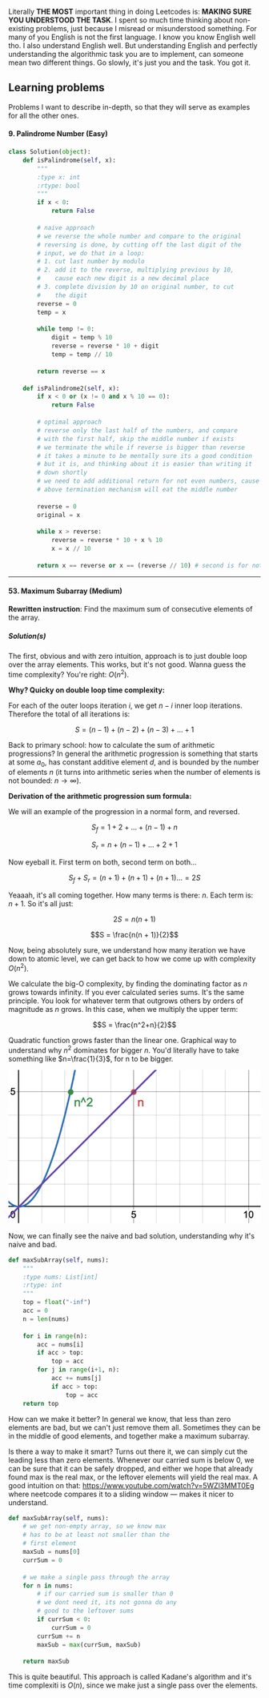 Literally **THE MOST** important thing in doing Leetcodes is: **MAKING SURE YOU UNDERSTOOD THE TASK**. I spent so much time thinking about non-existing problems, just because I misread or misunderstood something. For many of you English is not the first language. I know you know English well tho. I also understand English well. But understanding English and perfectly understanding the algorithmic task you are to implement, can someone mean two different things. Go slowly, it's just you and the task. You got it.

## Learning problems

Problems I want to describe in-depth, so that they will serve as examples for all the other ones. 

#### 9. Palindrome Number (Easy)

```python
class Solution(object):
    def isPalindrome(self, x):
        """
        :type x: int
        :rtype: bool
        """
        if x < 0:
            return False

        # naive approach
        # we reverse the whole number and compare to the original
        # reversing is done, by cutting off the last digit of the
        # input, we do that in a loop:
        # 1. cut last number by modulo
        # 2. add it to the reverse, multiplying previous by 10,
        #    cause each new digit is a new decimal place
        # 3. complete division by 10 on original number, to cut
        #    the digit
        reverse = 0
        temp = x

        while temp != 0:
            digit = temp % 10
            reverse = reverse * 10 + digit
            temp = temp // 10

        return reverse == x

    def isPalindrome2(self, x):
        if x < 0 or (x != 0 and x % 10 == 0):
            return False

        # optimal approach
        # reverse only the last half of the numbers, and compare
        # with the first half, skip the middle number if exists
        # we terminate the while if reverse is bigger than reverse
        # it takes a minute to be mentally sure its a good condition
        # but it is, and thinking about it is easier than writing it
        # down shortly
        # we need to add additional return for not even numbers, cause
        # above termination mechanism will eat the middle number

        reverse = 0
        original = x

        while x > reverse:
            reverse = reverse * 10 + x % 10
            x = x // 10

        return x == reverse or x == (reverse // 10) # second is for not even
```

---

#### 53. Maximum Subarray (Medium)

**Rewritten instruction**: Find the maximum sum of consecutive elements of the array.

##### Solution(s)

The first, obvious and with zero intuition, approach is to just double loop over the array elements. This works, but it's not good. Wanna guess the time complexity? You're right: $O(n^2)$.

**Why? Quicky on double loop time complexity:**

For each of the outer loops iteration $i$, we get $n-i$ inner loop iterations. Therefore the total of all iterations is:

$$S = (n-1) + (n-2) + (n-3) +...+1$$

Back to primary school: how to calculate the sum of arithmetic progressions? In general the arithmetic progression is something that starts at some $a_0$, has constant additive element $d$, and is bounded by the number of elements $n$ (it turns into arithmetic series when the number of elements is not bounded: $n \to \infty$). 

**Derivation of the arithmetic progression sum formula:**

We will an example of the progression in a normal form, and reversed. 

$$S_f = 1 + 2 + ... + (n-1) + n$$

$$S_r = n + (n-1) + ... + 2 + 1$$

Now eyeball it. First term on both, second term on both... 

$$S_f + S_r = (n+1) + (n+1) + (n+1)... = 2S$$

Yeaaah, it's all coming together. How many terms is there: $n$. Each term is: $n+1$. So it's all just:

$$2S = n(n+1)$$

$$S = \frac{n(n + 1)}{2}$$

Now, being absolutely sure, we understand how many iteration we have down to atomic level, we can get back to how we come up with complexity $O(n^2)$.

We calculate the big-O complexity, by finding the dominating factor as $n$ grows towards infinity. If you ever calculated series sums. It's the same principle. You look for whatever term that outgrows others by orders of magnitude as $n$ grows. In this case, when we multiply the upper term:

$$S = \frac{n^2+n}{2}$$

Quadratic function grows faster than the linear one. Graphical way to understand why $n^2$ dominates for bigger $n$. You'd literally have to take something like $n=\frac{1}{3}$, for n to be bigger. 

![alt text](images/complexity_n2_n.png)

Now, we can finally see the naive and bad solution, understanding why it's naive and bad. 

```python
def maxSubArray(self, nums):
    """
    :type nums: List[int]
    :rtype: int
    """
    top = float("-inf")
    acc = 0
    n = len(nums)

    for i in range(n):
        acc = nums[i]
        if acc > top:
            top = acc
        for j in range(i+1, n):
            acc += nums[j]
            if acc > top:
                top = acc
    return top
```

How can we make it better? In general we know, that less than zero elements are bad, but we can't just remove them all. Sometimes they can be in the middle of good elements, and together make a maximum subarray.

Is there a way to make it smart? Turns out there it, we can simply cut the leading less than zero elements. Whenever our carried sum is below 0, we can be sure that it can be safely dropped, and either we hope that already found max is the real max, or the leftover elements will yield the real max. A good intuition on that: https://www.youtube.com/watch?v=5WZl3MMT0Eg where neetcode compares it to a sliding window — makes it nicer to understand.

```python
def maxSubArray(self, nums):
    # we get non-empty array, so we know max
    # has to be at least not smaller than the
    # first element
    maxSub = nums[0]
    currSum = 0

    # we make a single pass through the array
    for n in nums:
        # if our carried sum is smaller than 0
        # we dont need it, its not gonna do any
        # good to the leftover sums
        if currSum < 0:
            currSum = 0
        currSum += n
        maxSub = max(currSum, maxSub)
    
    return maxSub
```

This is quite beautiful. This approach is called Kadane's algorithm and it's time complexiti is $O(n)$, since we make just a single pass over the elements.

